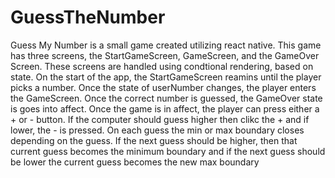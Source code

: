 # GuessTheNumber

Guess My Number is a small game created utilizing react native. This game has three screens, the StartGameScreen, GameScreen, and the GameOver Screen. These screens are 
handled using condtional rendering, based on state. 
On the start of the app, the StartGameScreen reamins until the player picks a number.
Once the state of userNumber changes, the player enters the GameScreen. Once the correct number is guessed, the GameOver state is goes into affect. 
Once the game is in affect, the player can press either a + or - button. If the computer should guess higher then clikc the + and if lower, the - is pressed. 
On each guess the min or max boundary closes depending on the guess. 
If the next guess should be higher, then that current guess becomes the minimum boundary and if the next guess should be lower the current guess becomes the new max 
boundary
